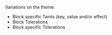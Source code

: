 
Variations on the theme:
- Block specific Taints (key, value and/or effect)
- Block Tolerations
- Block specific Tolerations

